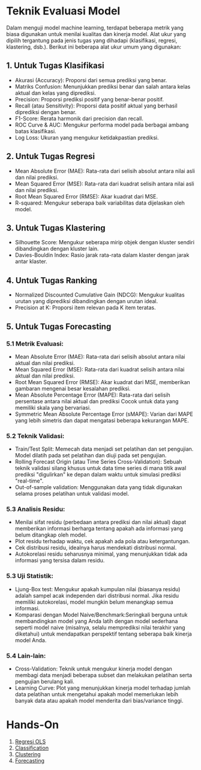 # Teknik Evaluasi Model

Dalam menguji model machine learning, terdapat beberapa metrik yang biasa digunakan untuk menilai kualitas dan kinerja model. Alat ukur yang dipilih tergantung pada jenis tugas yang dihadapi (klasifikasi, regresi, klastering, dsb.). Berikut ini beberapa alat ukur umum yang digunakan:

## 1. Untuk Tugas Klasifikasi

- Akurasi (Accuracy): Proporsi dari semua prediksi yang benar.
- Matriks Confusion: Menunjukkan prediksi benar dan salah antara kelas aktual dan kelas yang diprediksi.
- Precision: Proporsi prediksi positif yang benar-benar positif.
- Recall (atau Sensitivity): Proporsi data positif aktual yang berhasil diprediksi dengan benar.
- F1-Score: Rerata harmonik dari precision dan recall.
- ROC Curve & AUC: Mengukur performa model pada berbagai ambang batas klasifikasi.
- Log Loss: Ukuran yang mengukur ketidakpastian prediksi.

## 2. Untuk Tugas Regresi

- Mean Absolute Error (MAE): Rata-rata dari selisih absolut antara nilai asli dan nilai prediksi.
- Mean Squared Error (MSE): Rata-rata dari kuadrat selisih antara nilai asli dan nilai prediksi.
- Root Mean Squared Error (RMSE): Akar kuadrat dari MSE.
- R-squared: Mengukur seberapa baik variabilitas data dijelaskan oleh model.

## 3. Untuk Tugas Klastering

- Silhouette Score: Mengukur seberapa mirip objek dengan kluster sendiri dibandingkan dengan kluster lain.
- Davies-Bouldin Index: Rasio jarak rata-rata dalam klaster dengan jarak antar klaster.

## 4. Untuk Tugas Ranking

- Normalized Discounted Cumulative Gain (NDCG): Mengukur kualitas urutan yang diprediksi dibandingkan dengan urutan ideal.
- Precision at K: Proporsi item relevan pada K item teratas.

## 5. Untuk Tugas Forecasting

### 5.1 Metrik Evaluasi:

- Mean Absolute Error (MAE): Rata-rata dari selisih absolut antara nilai aktual dan nilai prediksi.
- Mean Squared Error (MSE): Rata-rata dari kuadrat selisih antara nilai aktual dan nilai prediksi.
- Root Mean Squared Error (RMSE): Akar kuadrat dari MSE, memberikan gambaran mengenai besar kesalahan prediksi.
- Mean Absolute Percentage Error (MAPE): Rata-rata dari selisih persentase antara nilai aktual dan prediksi Cocok untuk data yang memiliki skala yang bervariasi.
- Symmetric Mean Absolute Percentage Error (sMAPE): Varian dari MAPE yang lebih simetris dan dapat mengatasi beberapa kekurangan MAPE.

### 5.2 Teknik Validasi:

- Train/Test Split: Memecah data menjadi set pelatihan dan set pengujian. Model dilatih pada set pelatihan dan diuji pada set pengujian.
- Rolling Forecast Origin (atau Time Series Cross-Validation): Sebuah teknik validasi silang khusus untuk data time series di mana titik awal prediksi "digulirkan" ke depan dalam waktu untuk simulasi prediksi "real-time".
- Out-of-sample validation: Menggunakan data yang tidak digunakan selama proses pelatihan untuk validasi model.

### 5.3 Analisis Residu:

- Menilai sifat residu (perbedaan antara prediksi dan nilai aktual) dapat memberikan informasi berharga tentang apakah ada informasi yang belum ditangkap oleh model.
- Plot residu terhadap waktu, cek apakah ada pola atau ketergantungan.
- Cek distribusi residu, idealnya harus mendekati distribusi normal.
- Autokorelasi residu seharusnya minimal, yang menunjukkan tidak ada informasi yang tersisa dalam residu.

### 5.3 Uji Statistik:

- Ljung-Box test: Mengukur apakah kumpulan nilai (biasanya residu) adalah sampel acak independen dari distribusi normal. Jika residu memiliki autokorelasi, model mungkin belum menangkap semua informasi.
- Komparasi dengan Model Naive/Benchmark:Seringkali berguna untuk membandingkan model yang Anda latih dengan model sederhana seperti model naive (misalnya, selalu memprediksi nilai terakhir yang diketahui) untuk mendapatkan perspektif tentang seberapa baik kinerja model Anda.

### 5.4 Lain-lain:

- Cross-Validation: Teknik untuk mengukur kinerja model dengan membagi data menjadi beberapa subset dan melakukan pelatihan serta pengujian berulang kali.
- Learning Curve: Plot yang menunjukkan kinerja model terhadap jumlah data pelatihan untuk mengetahui apakah model memerlukan lebih banyak data atau apakah model menderita dari bias/variance tinggi.


# Hands-On
1. [Regresi OLS](https://github.com/arofiqimaulana/Artificial-Intelligence/blob/master/Evaluasi%20Model/Evaluasi%20Model%20Regresi.ipynb)
2. [Classification](https://github.com/arofiqimaulana/Data-Event/blob/master/Jatim%20Camp/JatimCamp-master/Logistic_Regression_Telco.ipynb)
3. [Clustering](https://github.com/arofiqimaulana/Artificial-Intelligence/blob/master/Unsupervised%20Learning/K-Mean/K-Mean%20using%20Python/clustering%20iris%20data.ipynb)
4. [Forecasting](https://github.com/arofiqimaulana/Statistics/blob/master/Time%20Series%20Analysis/Univariate%20Time%20Series/ARIMA/Modeling.ipynb)
